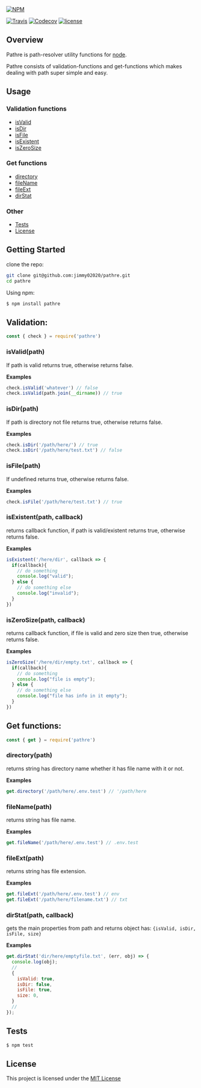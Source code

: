 [![NPM](https://nodei.co/npm/pathre.png?downloads=true&downloadRank=true&stars=true)](https://nodei.co/npm/pathre/)

[![Travis](https://img.shields.io/travis/rust-lang/rust.svg)](https://travis-ci.org/Jimmy02020/pathre)
[![Codecov](https://img.shields.io/codecov/c/github/codecov/example-python.svg)](https://codecov.io/gh/Jimmy02020/pathre)
[![license](https://img.shields.io/github/license/mashape/apistatus.svg)](https://github.com/Jimmy02020/pathre/blob/master/LICENSE)

Overview
--------
Pathre is path-resolver utility functions for [node](https://nodejs.org/en/).

Pathre consists of validation-functions and get-functions which makes dealing with path super simple and easy.


Usage
-------------

### Validation functions
* [isValid](#isValid)
* [isDir](#isDir)
* [isFile](#isFile)
* [isExistent](#isExistent)
* [isZeroSize](#isZeroSize)

### Get functions
* [directory](#directory)
* [fileName](#fileName)
* [fileExt](#fileExt)
* [dirStat](#dirStat)

### Other
* [Tests](#Tests)
* [License](#License)


Getting Started
---------------

clone the repo:
```sh
git clone git@github.com:jimmy02020/pathre.git
cd pathre
```

Using npm:
```sh
$ npm install pathre
```

Validation:
--------------
```javascript
const { check } = require('pathre')
```
<a name="isValid" />

### isValid(path)

If path is valid returns true, otherwise returns false.

__Examples__

```javascript
check.isValid('whatever') // false
check.isValid(path.join(__dirname)) // true
```
<a name="isDir" />

### isDir(path)

If path is directory not file returns true, otherwise returns false.

__Examples__

```javascript
check.isDir('/path/here/') // true
check.isDir('/path/here/test.txt') // false
```
<a name="isFile" />

### isFile(path)

If undefined returns true, otherwise returns false.

__Examples__

```javascript
check.isFile('/path/here/test.txt') // true
```
<a name="isExistent" />

### isExistent(path, callback)

returns callback function, if path is valid/existent returns true, otherwise returns false.

__Examples__

```javascript
isExistent('/here/dir', callback => {
  if(callback){
    // do something
    console.log("valid");
  } else {
    // do something else
    console.log("invalid");
  }
})
```
<a name="isZeroSize" />

### isZeroSize(path, callback)

returns callback function, if file is valid and zero size then true, otherwise returns false.

__Examples__

```javascript
isZeroSize('/here/dir/empty.txt', callback => {
  if(callback){
    // do something
    console.log("file is empty");
  } else {
    // do something else
    console.log("file has info in it empty");
  }
})
```

Get functions:
--------------
```javascript
const { get } = require('pathre')
```

<a name="directory" />

### directory(path)

returns string has directory name whether it has file name with it or not.


__Examples__

```javascript
get.directory('/path/here/.env.test') // '/path/here
```
<a name="fileName" />

### fileName(path)

returns string has file name.


__Examples__

```javascript
get.fileName('/path/here/.env.test') // .env.test
```

<a name="fileExt" />

### fileExt(path)

returns string has file extension.


__Examples__

```javascript
get.fileExt('/path/here/.env.test') // env
get.fileExt('/path/here/filename.txt') // txt
```

<a name="dirStat" />

### dirStat(path, callback)

gets the main properties from path and returns object has:
``{isValid, isDir, isFile, size}``

__Examples__

```javascript
get.dirStat('dir/here/emptyfile.txt', (err, obj) => {
  console.log(obj);
  //
  {
    isValid: true,
    isDir: false,
    isFile: true,
    size: 0,
  }
  //
});
```

Tests
-----

```sh
$ npm test
```

License
-------

This project is licensed under the [MIT License](https://github.com/Jimmy02020/pathre/blob/master/LICENSE)
